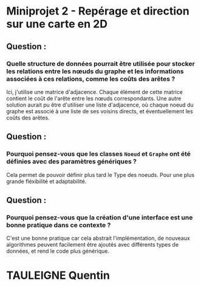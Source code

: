 # Miniprojet 2 - Repérage et direction sur une carte en 2D

## Question :
### Quelle structure de données pourrait être utilisée pour stocker les relations entre les nœuds du graphe et les informations associées à ces relations, comme les coûts des arêtes ?

Ici, j'utilise une matrice d'adjacence. Chaque élément de cette matrice contient le coût de l'arête entre les nœuds correspondants.
Une autre solution aurait pu être d'utiliser une liste d'adjacence, où chaque noeud du graphe est associé à une liste de ses voisins directs, et éventuellement les coûts des arêtes.

## Question :
### Pourquoi pensez-vous que les classes `Noeud` et `Graphe` ont été définies avec des paramètres génériques ?

Cela permet de pouvoir définir plus tard le Type des noeuds. Pour une plus grande fléxibilité et adaptabilité.

## Question :
### Pourquoi pensez-vous que la création d'une interface est une bonne pratique dans ce contexte ?

C'est une bonne pratique car cela abstrait l'implémentation, de nouveaux algorithmes peuvent facilement être ajoutés avec différents types de données, et rend le code plus générique.

# TAULEIGNE Quentin